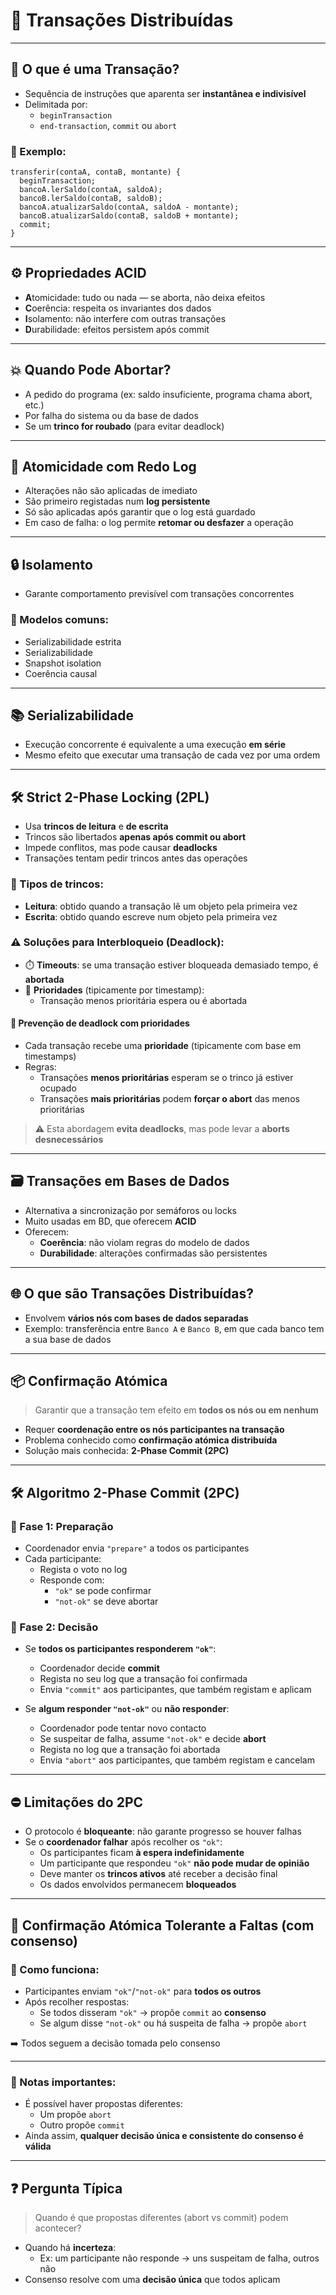# 🔄 Transações Distribuídas

---

## 🧾 O que é uma Transação?

-   Sequência de instruções que aparenta ser **instantânea e indivisível**
-   Delimitada por:
    -   `beginTransaction`
    -   `end-transaction`, `commit` ou `abort`

### 🧪 Exemplo:

```pseudo
transferir(contaA, contaB, montante) {
  beginTransaction;
  bancoA.lerSaldo(contaA, saldoA);
  bancoB.lerSaldo(contaB, saldoB);
  bancoA.atualizarSaldo(contaA, saldoA - montante);
  bancoB.atualizarSaldo(contaB, saldoB + montante);
  commit;
}
```

---

## ⚙️ Propriedades ACID

-   **A**tomicidade: tudo ou nada — se aborta, não deixa efeitos
-   **C**oerência: respeita os invariantes dos dados
-   **I**solamento: não interfere com outras transações
-   **D**urabilidade: efeitos persistem após commit

---

## 💥 Quando Pode Abortar?

-   A pedido do programa (ex: saldo insuficiente, programa chama abort, etc.)
-   Por falha do sistema ou da base de dados
-   Se um **trinco for roubado** (para evitar deadlock)

---

## 🔐 Atomicidade com Redo Log

-   Alterações não são aplicadas de imediato
-   São primeiro registadas num **log persistente**
-   Só são aplicadas após garantir que o log está guardado
-   Em caso de falha: o log permite **retomar ou desfazer** a operação

---

## 🔒 Isolamento

-   Garante comportamento previsível com transações concorrentes

### 📏 Modelos comuns:

-   Serializabilidade estrita
-   Serializabilidade
-   Snapshot isolation
-   Coerência causal

---

## 📚 Serializabilidade

-   Execução concorrente é equivalente a uma execução **em série**
-   Mesmo efeito que executar uma transação de cada vez por uma ordem

---

## 🛠️ Strict 2-Phase Locking (2PL)

-   Usa **trincos de leitura** e **de escrita**
-   Trincos são libertados **apenas após commit ou abort**
-   Impede conflitos, mas pode causar **deadlocks**
-   Transações tentam pedir trincos antes das operações

### 🔐 Tipos de trincos:

-   **Leitura**: obtido quando a transação lê um objeto pela primeira vez
-   **Escrita**: obtido quando escreve num objeto pela primeira vez

### ⚠️ Soluções para Interbloqueio (Deadlock):

-   ⏱️ **Timeouts**: se uma transação estiver bloqueada demasiado tempo, é **abortada**
-   🧠 **Prioridades** (tipicamente por timestamp):
    -   Transação menos prioritária espera ou é abortada

#### 🧠 Prevenção de deadlock com prioridades

-   Cada transação recebe uma **prioridade** (tipicamente com base em timestamps)
-   Regras:
    -   Transações **menos prioritárias** esperam se o trinco já estiver ocupado
    -   Transações **mais prioritárias** podem **forçar o abort** das menos prioritárias

> ⚠️ Esta abordagem **evita deadlocks**, mas pode levar a **aborts desnecessários**

---

## 🗃️ Transações em Bases de Dados

-   Alternativa a sincronização por semáforos ou locks
-   Muito usadas em BD, que oferecem **ACID**
-   Oferecem:
    -   **Coerência**: não violam regras do modelo de dados
    -   **Durabilidade**: alterações confirmadas são persistentes

---

## 🌐 O que são Transações Distribuídas?

-   Envolvem **vários nós com bases de dados separadas**
-   Exemplo: transferência entre `Banco A` e `Banco B`, em que cada banco tem a sua base de dados

---

## 📦 Confirmação Atómica

> Garantir que a transação tem efeito em **todos os nós ou em nenhum**

-   Requer **coordenação entre os nós participantes na transação**
-   Problema conhecido como **confirmação atómica distribuída**
-   Solução mais conhecida: **2-Phase Commit (2PC)**

---

## 🛠️ Algoritmo 2-Phase Commit (2PC)

### 📍 Fase 1: Preparação

-   Coordenador envia `"prepare"` a todos os participantes
-   Cada participante:
    -   Regista o voto no log
    -   Responde com:
        -   `"ok"` se pode confirmar
        -   `"not-ok"` se deve abortar

### 📍 Fase 2: Decisão

-   Se **todos os participantes responderem `"ok"`**:

    -   Coordenador decide **commit**
    -   Regista no seu log que a transação foi confirmada
    -   Envia `"commit"` aos participantes, que também registam e aplicam

-   Se **algum responder `"not-ok"`** ou **não responder**:
    -   Coordenador pode tentar novo contacto
    -   Se suspeitar de falha, assume `"not-ok"` e decide **abort**
    -   Regista no log que a transação foi abortada
    -   Envia `"abort"` aos participantes, que também registam e cancelam

---

## ⛔ Limitações do 2PC

-   O protocolo é **bloqueante**: não garante progresso se houver falhas
-   Se o **coordenador falhar** após recolher os `"ok"`:
    -   Os participantes ficam **à espera indefinidamente**
    -   Um participante que respondeu `"ok"` **não pode mudar de opinião**
    -   Deve manter os **trincos ativos** até receber a decisão final
    -   Os dados envolvidos permanecem **bloqueados**

---

## 🔁 Confirmação Atómica Tolerante a Faltas (com consenso)

### 🧠 Como funciona:

-   Participantes enviam `"ok"`/`"not-ok"` para **todos os outros**
-   Após recolher respostas:
    -   Se todos disseram `"ok"` → propõe `commit` ao **consenso**
    -   Se algum disse `"not-ok"` ou há suspeita de falha → propõe `abort`

➡️ Todos seguem a decisão tomada pelo consenso

---

### 📌 Notas importantes:

-   É possível haver propostas diferentes:
    -   Um propõe `abort`
    -   Outro propõe `commit`
-   Ainda assim, **qualquer decisão única e consistente do consenso é válida**

---

## ❓ Pergunta Típica

> Quando é que propostas diferentes (abort vs commit) podem acontecer?

-   Quando há **incerteza**:
    -   Ex: um participante não responde → uns suspeitam de falha, outros não
-   Consenso resolve com uma **decisão única** que todos aplicam
